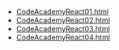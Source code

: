* [CodeAcademyReact01.html](CodeAcademyReact01.html)
* [CodeAcademyReact02.html](CodeAcademyReact02.html)
* [CodeAcademyReact03.html](CodeAcademyReact03.html)
* [CodeAcademyReact04.html](CodeAcademyReact04.html)